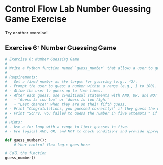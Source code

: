 <h1>
  <span class="headline">Control Flow Lab</span>
  <span class="subhead">Number Guessing Game Exercise</span>
</h1>

Try another exercise!

## Exercise 6: Number Guessing Game

```python
# Exercise 6: Number Guessing Game
#
# Write a Python function named `guess_number` that allows a user to guess a predetermined number within a range.
#
# Requirements:
# - Set a fixed number as the target for guessing (e.g., 42).
# - Prompt the user to guess a number within a range (e.g., 1 to 100).
# - Allow the user to guess up to five times.
# - After each guess, use conditional statements with AND, OR, and NOT to give the user hints like:
#   - "Guess is too low" or "Guess is too high."
#   - "Last chance!" when they are on their fifth guess.
# - Print "Congratulations, you guessed correctly!" if they guess the number.
# - Print "Sorry, you failed to guess the number in five attempts." if they do not succeed.
#
# Hints:
# - Use a for loop with a range to limit guesses to five.
# - Use logical AND, OR, and NOT to check conditions and provide appropriate feedback.

def guess_number():
    # Your control flow logic goes here

# Call the function
guess_number()

```
